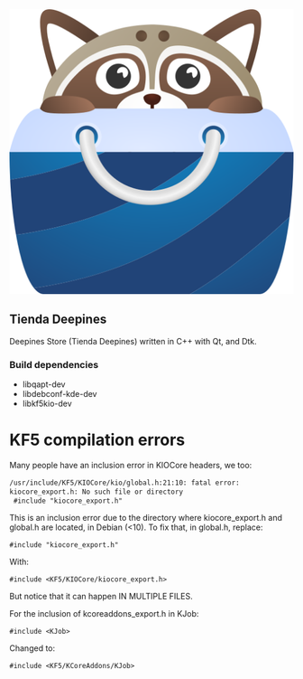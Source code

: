 <center><img src="https://raw.githubusercontent.com/deepin-espanol/tienda-deepines/main/deepines.svg"></center>

## Tienda Deepines
Deepines Store (Tienda Deepines) written in C++ with Qt, and Dtk.

### Build dependencies
* libqapt-dev
* libdebconf-kde-dev
* libkf5kio-dev

# KF5 compilation errors
Many people have an inclusion error in KIOCore headers, we too:
```
/usr/include/KF5/KIOCore/kio/global.h:21:10: fatal error: kiocore_export.h: No such file or directory
 #include "kiocore_export.h"
```
This is an inclusion error due to the directory where kiocore_export.h and global.h are located, in Debian (<10).
To fix that, in global.h, replace:
```
#include "kiocore_export.h"
```
With:
```
#include <KF5/KIOCore/kiocore_export.h>
```
But notice that it can happen IN MULTIPLE FILES.


For the inclusion of kcoreaddons_export.h in KJob:
```
#include <KJob>
```
Changed to:
```
#include <KF5/KCoreAddons/KJob>
```
